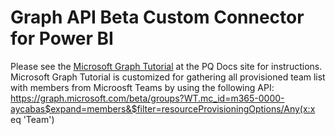 # Graph API Beta Custom Connector for Power BI
Please see the [Microsoft Graph Tutorial](https://docs.microsoft.com/power-query/samples/mygraph/readme?WT.mc_id=m365-0000-aycabas) at the PQ Docs site for instructions.
Microsoft Graph Tutorial is customized for gathering all provisioned team list with members from Microosft Teams by using the following API:
https://graph.microsoft.com/beta/groups?WT.mc_id=m365-0000-aycabas$expand=members&$filter=resourceProvisioningOptions/Any(x:x eq 'Team')
